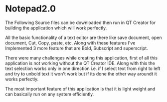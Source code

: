 # Notepad2.0

The Following Source files can be downloaded then run in QT Creator for building the application which will work perfectly.
  
All the basic functionality of a text editor are there like save document, open document, Cut, Copy, paste, etc.
Along with these features I've Implemented 3 more feature that are Bold, Subscript and superscript.

There were many challenges while creating this application, first of all this application is not working without the QT Creator IDE. Along with this the text selection works only in one direction i.e. if I select text from right to left and try to unbold text it won't work but if its done the other way aroundt it works perfectly.

The most important feature of this application is that it is light weight and can basically run on any system efficiently.
